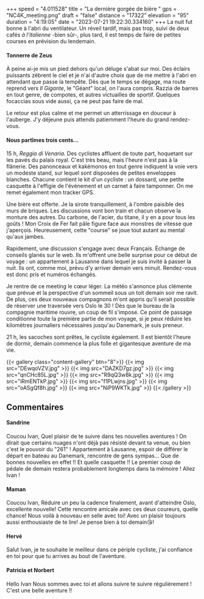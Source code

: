 +++
speed = "4.011528"
title = "La dernière gorgée de bière "
gps = "NC4K_meeting.png"
draft = "false"
distance = "17322"
elevation = "95"
duration = "4:19:05"
date = "2023-07-21 19:22:30.334160"
+++
La nuit fut bonne à l'abri du ventilateur. Un réveil tardif, mais pas trop, suivi de deux cafés _à l'italienne_ -bien sûr-, plus tard, il est temps de faire de petites courses en prévision du lendemain.


#### Tonnerre de Zeus
À peine ai-je mis un pied dehors qu'un déluge s'abat sur moi. Des éclairs puissants zèbrent le ciel et je n'ai d'autre choix que de me mettre à l'abri en attendant que passe la tempête. Dès que le temps se dégage, ma route reprend vers _Il Gigante_, le "Géant" local, on l'aura compris. Razzia de barres en tout genre, de compotes, et autres victuailles de sportif. Quelques focaccias sous vide aussi, ça ne peut pas faire de mal. 


Le retour est plus calme et me permet un atterrissage en douceur à l'auberge. J'y déjeune puis attends patiemment l'heure du grand rendez-vous.


#### Nous partîmes trois cents...
15 h, _Reggia di Venaria_. Des cyclistes affluent de toute part, hoquetant sur les pavés du palais royal. C'est très beau, mais l'heure n'est pas à la flânerie. Des panonceaux et kakémonos en tout genre indiquent la voie vers un modeste stand, sur lequel sont disposées de petites enveloppes blanches. Chacune contient le kit d'un cycliste : un dossard, une petite casquette à l'effigie de l'événement et un carnet à faire tamponner. On me remet également mon tracker GPS.


Une bière est offerte. Je la sirote tranquillement, à l'ombre paisible des murs de briques. Les discussions vont bon train et chacun observe la monture des autres. Du carbone, de l'acier, du titane, il y en a pour tous les goûts ! Mon Croix de Fer fait pâle figure face aux monstres de vitesse que j'aperçois. Heureusement, cette "course" se joue tout autant au mental qu'aux jambes. 


Rapidement, une discussion s'engage avec deux Français. Échange de conseils glanés sur le web. Ils m'offrent une belle surprise pour ce début de voyage : un appartement à Lausanne dans lequel je suis invité à passer la nuit. Ils ont, comme moi, prévu d'y arriver demain vers minuit. Rendez-vous est donc pris et numéros échangés.


Je rentre de ce meeting le cœur léger. La météo s'annonce plus clémente que prévue et la perspective d'un sommeil sous un toit demain soir me ravit. De plus, ces deux nouveaux compagnons m'ont appris qu'il serait possible de réserver une traversée vers Oslo le 30 ! Dès que le bureau de la compagnie maritime rouvre, un coup de fil s'impose. Ce point de passage conditionne toute la première partie de mon voyage, si je peux réduire les kilomètres journaliers nécessaires jusqu'au Danemark, je suis preneur.


21 h, les sacoches sont prêtes, le cycliste également. Il est bientôt l'heure de dormir, demain commence la plus folle et gigantesque aventure de ma vie.

{{< gallery class="content-gallery" btn="8">}}
{{< img src="DEwqoVZV.jpg" >}}
{{< img src="DAZKD7gz.jpg" >}}
{{< img src="qnCHc85L.jpg" >}}
{{< img src="R9qQ3w8k.jpg" >}}
{{< img src="iRmENTkP.jpg" >}}
{{< img src="f1PLwjns.jpg" >}}
{{< img src="oASgQf8h.jpg" >}}
{{< img src="NiP9WKTk.jpg" >}}
{{< /gallery >}}

## Commentaires
#### Sandrine
Coucou Ivan,
Quel plaisir de te suivre dans tes nouvelles aventures ! 
On dirait que certains nuages n'ont déjà pas résisté devant ta venue, ou bien c'est le pouvoir du "261" !
Appartement à Lausanne, espoir de différer le départ en bateau au Danemark, rencontre de gens sympas... Que de bonnes nouvelles en effet !!
Et quelle casquette !!
Le premier coup de pédale de demain restera probablement longtemps dans ta mémoire !
Allez Ivan !
#### Maman
Coucou Ivan, 
Réduire un peu la cadence finalement, avant d'atteindre Oslo, excellente nouvelle! Cette rencontre amicale avec ces deux coureurs, quelle chance! 
Nous voilà à nouveau en selle avec toi! Avec un plaisir toujours aussi enthousiaste de te lire! Je pense bien à toi demain😘!
#### Hervé
Salut Ivan, je te souhaite le meilleur dans ce périple cycliste, j'ai confiance en toi pour que tu arrives au bout de l'aventure.
#### Patricia et Norbert
Hello Ivan
Nous sommes avec toi et allons suivre te suivre régulièrement !
C'est une belle aventure !!
